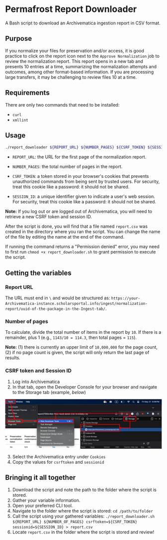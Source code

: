 # Permafrost Report Downloader

A Bash script to download an Archivematica ingestion report in CSV format.

## Purpose

If you normalize your files for preservation and/or access, it is good practice to click on the report icon next to the `Approve Normalization` job to review the normalization report. This report opens in a new tab and presents 10 entries at a time, summarizing the normalization attempts and outcomes, among other format-based information. If you are processing large transfers, it may be challenging to review files 10 at a time.

## Requirements

There are only two commands that need to be installed:

- `curl`
- `xmllint`

## Usage

```bash
./report_downloader ${REPORT_URL} ${NUMBER_PAGES} ${CSRF_TOKEN} ${SESSION_ID} > report.csv
```

- `REPORT_URL`: the URL for the first page of the normalization report.

- `NUMBER_PAGES`: the total number of pages in the report.

- `CSRF_TOKEN`: a token stored in your browser's cookies that prevents unauthorized commands from being sent by 
                trusted users. For security, treat this cookie like a password: it should not be shared.

- `SESSION_ID`: a unique identifier given to indicate a user's web session. For security, treat this cookie like a password: it should not be shared.

**Note:** If you log out or are logged out of Archivematica, you will need to retrieve a new CSRF token and session ID.

After the script is done, you will find that a file named `report.csv` was created in the directory where you ran the
script. You can change the name of the file by editing the name at the end of the command.

If running the command returns a "Permission denied" error, you may need to first run `chmod +x report_downloader.sh` 
to grant permission to execute the script.

## Getting the variables

### Report URL

The URL must end in `\` and would be structured as: `https://your-Archivematica-instance.scholarsportal.info/ingest/normalization-report/uuid-of-the-package-in-the-Ingest-tab/`.

### Number of pages

To calculate, divide the total number of items in the report by `10`. If there is a remainder, plus 1 
(e.g., `1143/10 = 114.3`, then total pages = `115`).

**Note:** (1) there is currently an upper limit of `10,000,000` for the page count, (2) if no page count is given, the 
script will only return the last page of results.

### CSRF token and Session ID

1. Log into Archivematica
2. In that tab, open the Developer Console for your browser and navigate to the Storage tab (example, _below_)

![Fetching token](.img/img1.png)

3. Select the Archivematica entry under `Cookies`
4. Copy the values for `csrftoken` and `sessionid`

## Bringing it all together

1. Download the script and note the path to the folder where the script is stored.
2. Gather your variable information.
3. Open your preferred CLI tool.
4. Navigate to the folder where the script is stored: `cd /path/to/folder`
5. Call the script using your gathered variables: `./report_downloader.sh ${REPORT_URL} ${NUMBER_OF_PAGES} csrftoken=${CSRF_TOKEN} sessionid=${SESSION_ID} > report.csv`
6. Locate `report.csv` in the folder where the script is stored and review! 
